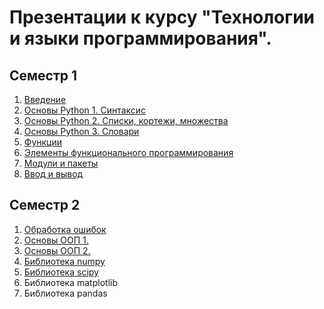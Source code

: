 # Презентации к курсу "Технологии и языки программирования". 

## Семестр 1

1. [Введение](https://drive.google.com/open?id=0B8W8o1Z482f6d1lzbGxDNDlybVU)
1. [Основы Python 1. Синтаксис](https://drive.google.com/open?id=0B8W8o1Z482f6WmtVaGhGRm5nT1E)
1. [Основы Python 2. Списки, кортежи, множества](https://drive.google.com/open?id=0B8W8o1Z482f6VENZQmNsZHBSV1U)
1. [Основы Python 3. Словари](https://drive.google.com/file/d/1FnPa2vEMksex8Hi_tkq8HeP1pVTkRtYW/view?usp=sharing)
1. [Функции](https://drive.google.com/open?id=0B8W8o1Z482f6NXFxRXFWMjY1eTA)
1. [Элементы функционального программирования](https://drive.google.com/open?id=1pzVSNjzYdzCc3pUiD3LDEXrCfSLl6vay)
1. [Модули и пакеты](https://drive.google.com/open?id=1jjqi83OjRrvt7aWhJvScOztmkCTd7ALV)
1. [Ввод и вывод](https://drive.google.com/open?id=1Hn7MAXuZ8QQZaS50XmmnXKGqTS8BCqgv)

## Семестр 2

1. [Обработка ошибок](https://drive.google.com/open?id=1WW-7AaxddKwNeXIayoGS7i_d52044XwE)
1. [Основы ООП 1.](https://drive.google.com/open?id=1fTFh8oqlxZq8sIM3TX7gGzDcRhRf6BA0)
1. [Основы ООП 2.](https://drive.google.com/open?id=14FiN_xQJ9wt3JT-9eK2pH5bMclVKBcuh)
1. [Библиотека numpy](https://drive.google.com/file/d/1YQysF89HK5c_cI6A-EwdsqPIC0ZcdWj7/view?usp=sharing)
1. [Библиотека scipy](https://drive.google.com/file/d/1yLo0EQbdrXXM-SkNfeKSRnGr5raor4DV/view?usp=sharing)
1. Библиотека matplotlib
1. Библиотека pandas
